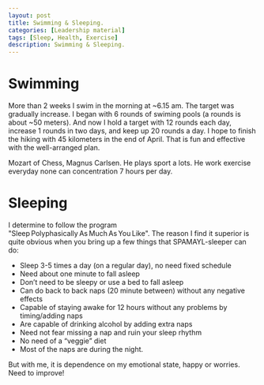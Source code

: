 ```yaml
---
layout: post
title: Swimming & Sleeping.
categories: [Leadership material]
tags: [Sleep, Health, Exercise]
description: Swimming & Sleeping.
---
```

# Swimming

More than 2 weeks I swim in the morning at ~6.15 am. 
The target was gradually increase. I began with 6 rounds of swiming pools (a rounds is about ~50 meters). And now I hold a target with 12 rounds each day, increase 1 rounds in two days, and keep up 20 rounds a day.
I hope to finish the hiking with 45 kilometers in the end of April. 
That is fun and effective with the well-arranged plan.

Mozart of Chess, Magnus Carlsen. He plays sport a lots. He work exercise everyday none can concentration 7 hours per day.


# Sleeping

I determine to follow the program "Sleep Polyphasically As Much As You Like".
The reason I find it superior is quite obvious when you bring up a few things that SPAMAYL-sleeper can do: 

- Sleep 3-5 times a day (on a regular day), no need fixed schedule
- Need about one minute to fall asleep 
- Don’t need to be sleepy or use a bed to fall asleep 
- Can do back to back naps (20 minute between) without any negative effects 
- Capable of staying awake for 12 hours without any problems by timing/adding naps 
- Are capable of drinking alcohol by adding extra naps 
- Need not fear missing a nap and ruin your sleep rhythm 
- No need of a “veggie” diet 
- Most of the naps are during the night.

But with me, it is dependence on my emotional state, happy or worries. Need to improve!



